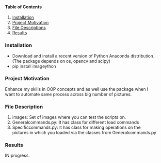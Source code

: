 
<!-- <img src="https://user-images.githubusercontent.com/38785783/138585739-45b7c95e-069c-4d58-a194-149eebf1492f.png" width="300" height="400" /> -->


#### Table of Contents

1. [Installation](#installation)
2. [Project Motivation](#motivation)
3. [File Descriptions](#files)
4. [Results](#results)

### Installation <a name="installation"></a>
- Download and install a recent version of Python Anaconda distribution. (The package depends on os, opencv and scipy) 
- pip install imageython

### Project Motivation <a name="motivation"></a>

Enhance my skills in OOP concepts and as well use the package when I want to automate same process across big number of pictures.


### File Description <a name="files"></a>

1. images: Set of images where you can test the scripts on.
2. Generalcommands.py: It has class for different load commands
3. Specificcommands.py: It has class for making operations on the pictures in which you loaded via the classes from Generalcommands.py
  

### Results <a name="results"></a>
IN progress.
